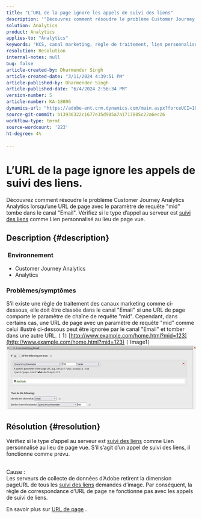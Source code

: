```yaml
---
title: "L’URL de la page ignore les appels de suivi des liens"
description: '"Découvrez comment résoudre le problème Customer Journey Analytics Analytics où une URL de page avec le paramètre de requête "mid" tombe dans le canal "Email"."'
solution: Analytics
product: Analytics
applies-to: "Analytics"
keywords: "KCS, canal marketing, règle de traitement, lien personnalisé, URL, saut, appels de suivi, page, FAQ"
resolution: Resolution
internal-notes: null
bug: false
article-created-by: Dharmender Singh
article-created-date: "3/11/2024 4:39:51 PM"
article-published-by: Dharmender Singh
article-published-date: "6/4/2024 2:56:34 PM"
version-number: 5
article-number: KA-18006
dynamics-url: "https://adobe-ent.crm.dynamics.com/main.aspx?forceUCI=1&pagetype=entityrecord&etn=knowledgearticle&id=d6df2cf9-c5df-ee11-904c-6045bd05e816"
source-git-commit: b13936322c1677e35d905a7a1717805c22a6ec26
workflow-type: tm+mt
source-wordcount: '223'
ht-degree: 4%

---
```


# L’URL de la page ignore les appels de suivi des liens.


Découvrez comment résoudre le problème Customer Journey Analytics Analytics lorsqu’une URL de page avec le paramètre de requête &quot;mid&quot; tombe dans le canal &quot;Email&quot;. Vérifiez si le type d’appel au serveur est [suivi des liens](https://experienceleague.adobe.com/docs/analytics/implementation/vars/functions/tl-method.html?lang=fr) comme Lien personnalisé au lieu de page vue.

## Description {#description}


### <b> Environnement</b>

- Customer Journey Analytics
- Analytics




### <b>Problèmes/symptômes</b>

S’il existe une règle de traitement des canaux marketing comme ci-dessous, elle doit être classée dans le canal &quot;Email&quot; si une URL de page comporte le paramètre de chaîne de requête &quot;mid&quot;.
Cependant, dans certains cas, une URL de page avec un paramètre de requête &quot;mid&quot; comme celui illustré ci-dessous peut être ignorée par le canal &quot;Email&quot; et tomber dans une autre URL.
`[` 1`]`  [http://www.example.com/home.html?mid=123](http://www.example.com/home.html?mid=123)
`[` Image1`]`
![](assets/___d9df2cf9-c5df-ee11-904c-6045bd05e816___.png)


## Résolution {#resolution}




Vérifiez si le type d’appel au serveur est [suivi des liens](https://experienceleague.adobe.com/docs/analytics/implementation/vars/functions/tl-method.html?lang=fr) comme Lien personnalisé au lieu de page vue. S’il s’agit d’un appel de suivi des liens, il fonctionne comme prévu.




<br>Cause :<br>
Les serveurs de collecte de données d’Adobe retirent la dimension pageURL de tous les [suivi des liens](https://experienceleague.adobe.com/docs/analytics/implementation/vars/functions/tl-method.html?lang=fr) demandes d’image. Par conséquent, la règle de correspondance d’URL de page ne fonctionne pas avec les appels de suivi de liens.

En savoir plus sur [URL de page](https://experienceleague.adobe.com/docs/analytics/implementation/vars/page-vars/pageurl.html?lang=fr) .

